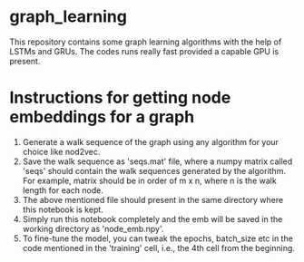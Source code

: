 # graph_learning
This repository contains some graph learning algorithms with the help of LSTMs and GRUs. The codes runs really fast provided a capable GPU is present.

# Instructions for getting node embeddings for a graph
1. Generate a walk sequence of the graph using any algorithm for your choice like nod2vec.
2. Save the walk sequence as 'seqs.mat' file, where a numpy matrix called 'seqs' should contain the walk sequences generated by the algorithm. For example, matrix should be in order of m x n, where n is the walk length for each node.
3. The above mentioned file should present in the same directory where this notebook is kept.
4. Simply run this notebook completely and the emb will be saved in the working directory as 'node_emb.npy'.
5. To fine-tune the model, you can tweak the epochs, batch_size etc in the code mentioned in the 'training' cell, i.e., the 4th cell from the beginning.
